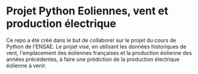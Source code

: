 # Projet Python Eoliennes, vent et production électrique
Ce repo a été créé dans le but de collaborer sur le projet du cours de Python de l'ENSAE.
Le projet vise, en utilisant les données historiques de vent, l'emplacement des éoliennes françaises et la production éolienne des années précédentes, à faire une prédiction de la production électrique éolienne à venir.
